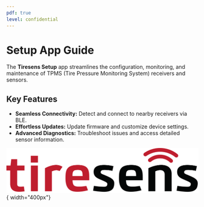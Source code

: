 ```yaml
---
pdf: true
level: confidential
---
```

<!-- markdownlint-disable no-inline-html -->

# Setup App Guide

The **Tiresens Setup** app streamlines the configuration, monitoring, and maintenance of TPMS (Tire Pressure Monitoring System) receivers and sensors.

## Key Features

- **Seamless Connectivity:** Detect and connect to nearby receivers via BLE.
- **Effortless Updates:** Update firmware and customize device settings.
- **Advanced Diagnostics:** Troubleshoot issues and access detailed sensor information.

![App Screenshot](images/tiresens_icon.png){ width="400px"}

<span class="page-break"></span>
